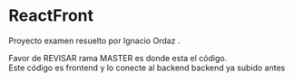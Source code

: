 # ReactFront
Proyecto examen resuelto por Ignacio Ordaz .<br>

Favor de REVISAR rama MASTER es donde esta el código.<br>
Este código es frontend y lo conecte  al backend backend ya subido antes </br>
